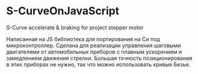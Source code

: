 # S-CurveOnJavaScript
S-Curve accelerate &amp; braking for project stepper motor

Написанная на JS библиотека для портирования на Си под микроконтроллер.
Сделана для реализации управления шаговыми двигателями от автомобильных приборов с плавным ускорением и замедлением движения стрелки. Большая точность позиционирования в этих приборах не нужно, так что можно использовать кривые Безье.
